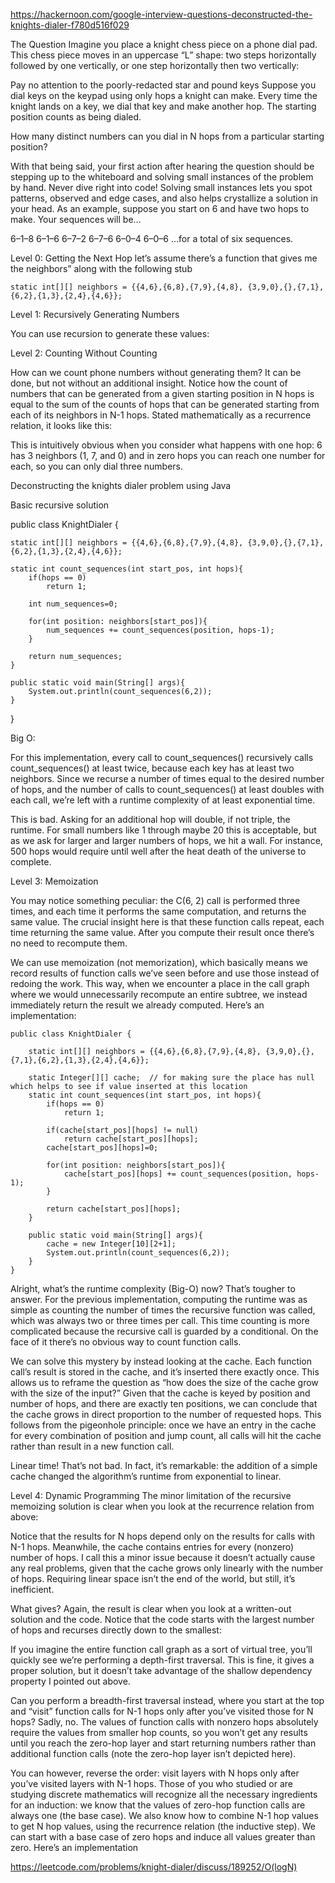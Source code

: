 https://hackernoon.com/google-interview-questions-deconstructed-the-knights-dialer-f780d516f029


The Question
Imagine you place a knight chess piece on a phone dial pad. This chess piece moves in an uppercase “L” shape: two steps horizontally followed by one vertically, or one step horizontally then two vertically:


Pay no attention to the poorly-redacted star and pound keys
Suppose you dial keys on the keypad using only hops a knight can make. Every time the knight lands on a key, we dial that key and make another hop. The starting position counts as being dialed.

How many distinct numbers can you dial in N hops from a particular starting position?

With that being said, your first action after hearing the question should be stepping up to the whiteboard and solving small instances of the problem by hand. Never dive right into code! Solving small instances lets you spot patterns, observed and edge cases, and also helps crystallize a solution in your head. As an example, suppose you start on 6 and have two hops to make. Your sequences will be…

6–1–8
6–1–6
6–7–2
6–7–6
6–0–4
6–0–6
…for a total of six sequences.

Level 0: Getting the Next Hop
let’s assume there’s a function that gives me the neighbors” along with the following stub

	static int[][] neighbors = {{4,6},{6,8},{7,9},{4,8}, {3,9,0},{},{7,1},{6,2},{1,3},{2,4},{4,6}};


Level 1: Recursively Generating Numbers

You can use recursion to generate these values:


Level 2: Counting Without Counting

How can we count phone numbers without generating them? It can be done, but not without an additional insight. Notice how the count of numbers that can be generated from a given starting position in N hops is equal to the sum of the counts of hops that can be generated starting from each of its neighbors in N-1 hops. Stated mathematically as a recurrence relation, it looks like this:


This is intuitively obvious when you consider what happens with one hop: 6 has 3 neighbors (1, 7, and 0) and in zero hops you can reach one number for each, so you can only dial three numbers.






Deconstructing the knights dialer problem using Java

Basic recursive solution


public class KnightDialer {
	
	static int[][] neighbors = {{4,6},{6,8},{7,9},{4,8}, {3,9,0},{},{7,1},{6,2},{1,3},{2,4},{4,6}};
	
	static int count_sequences(int start_pos, int hops){
		if(hops == 0)
			return 1;
		
		int num_sequences=0;
		
		for(int position: neighbors[start_pos]){
			num_sequences += count_sequences(position, hops-1);
		}
		
		return num_sequences;
	}
	
	public static void main(String[] args){
		System.out.println(count_sequences(6,2));
	}
}



Big O:

For this implementation, every call to count_sequences() recursively calls count_sequences() at least twice, because each key has at least two neighbors. Since we recurse a number of times equal to the desired number of hops, and the number of calls to count_sequences() at least doubles with each call, we’re left with a runtime complexity of at least exponential time.

This is bad. Asking for an additional hop will double, if not triple, the runtime. For small numbers like 1 through maybe 20 this is acceptable, but as we ask for larger and larger numbers of hops, we hit a wall. For instance, 500 hops would require until well after the heat death of the universe to complete.


Level 3: Memoization

You may notice something peculiar: the C(6, 2) call is performed three times, and each time it performs the same computation, and returns the same value. The crucial insight here is that these function calls repeat, each time returning the same value. After you compute their result once there’s no need to recompute them.

We can use memoization (not memorization), which basically means we record results of function calls we’ve seen before and use those instead of redoing the work. This way, when we encounter a place in the call graph where we would unnecessarily recompute an entire subtree, we instead immediately return the result we already computed. Here’s an implementation:


```
public class KnightDialer {
	
	static int[][] neighbors = {{4,6},{6,8},{7,9},{4,8}, {3,9,0},{},{7,1},{6,2},{1,3},{2,4},{4,6}};
	
	static Integer[][] cache;  // for making sure the place has null which helps to see if value inserted at this location
	static int count_sequences(int start_pos, int hops){
		if(hops == 0)
			return 1;
		
		if(cache[start_pos][hops] != null)
			return cache[start_pos][hops];
		cache[start_pos][hops]=0;
		
		for(int position: neighbors[start_pos]){
			cache[start_pos][hops] += count_sequences(position, hops-1);
		}
		
		return cache[start_pos][hops];
	}
	
	public static void main(String[] args){
		cache = new Integer[10][2+1];
		System.out.println(count_sequences(6,2));
	}
}
```


Alright, what’s the runtime complexity (Big-O) now? That’s tougher to answer. For the previous implementation, computing the runtime was as simple as counting the number of times the recursive function was called, which was always two or three times per call. This time counting is more complicated because the recursive call is guarded by a conditional. On the face of it there’s no obvious way to count function calls.

We can solve this mystery by instead looking at the cache. Each function call’s result is stored in the cache, and it’s inserted there exactly once. This allows us to reframe the question as “how does the size of the cache grow with the size of the input?” Given that the cache is keyed by position and number of hops, and there are exactly ten positions, we can conclude that the cache grows in direct proportion to the number of requested hops. This follows from the pigeonhole principle: once we have an entry in the cache for every combination of position and jump count, all calls will hit the cache rather than result in a new function call.

Linear time! That’s not bad. In fact, it’s remarkable: the addition of a simple cache changed the algorithm’s runtime from exponential to linear.

Level 4: Dynamic Programming
The minor limitation of the recursive memoizing solution is clear when you look at the recurrence relation from above:


Notice that the results for N hops depend only on the results for calls with N-1 hops. Meanwhile, the cache contains entries for every (nonzero) number of hops. I call this a minor issue because it doesn’t actually cause any real problems, given that the cache grows only linearly with the number of hops. Requiring linear space isn’t the end of the world, but still, it’s inefficient.

What gives? Again, the result is clear when you look at a written-out solution and the code. Notice that the code starts with the largest number of hops and recurses directly down to the smallest:

If you imagine the entire function call graph as a sort of virtual tree, you’ll quickly see we’re performing a depth-first traversal. This is fine, it gives a proper solution, but it doesn’t take advantage of the shallow dependency property I pointed out above.

Can you perform a breadth-first traversal instead, where you start at the top and “visit” function calls for N-1 hops only after you’ve visited those for N hops? Sadly, no. The values of function calls with nonzero hops absolutely require the values from smaller hop counts, so you won’t get any results until you reach the zero-hop layer and start returning numbers rather than additional function calls (note the zero-hop layer isn’t depicted here).

You can however, reverse the order: visit layers with N hops only after you’ve visited layers with N-1 hops. Those of you who studied or are studying discrete mathematics will recognize all the necessary ingredients for an induction: we know that the values of zero-hop function calls are always one (the base case). We also know how to combine N-1 hop values to get N hop values, using the recurrence relation (the inductive step). We can start with a base case of zero hops and induce all values greater than zero. Here’s an implementation

https://leetcode.com/problems/knight-dialer/discuss/189252/O(logN)

